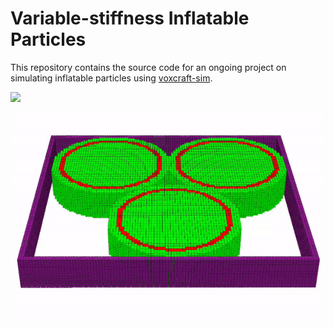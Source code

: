 # Variable-stiffness Inflatable Particles
This repository contains the source code for an ongoing project on simulating inflatable particles using [voxcraft-sim](https://github.com/voxcraft/voxcraft-sim).

![](https://github.com/AtoosaParsa/InflatableParticles/blob/main/particle.gif)

![](https://github.com/AtoosaParsa/InflatableParticles/blob/main/particle-packing.gif)
